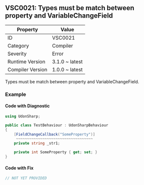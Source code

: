 ## VSC0021: Types must be match between property and VariableChangeField

| Property         | Value          | 
| ---------------- | -------------- | 
| ID               | VSC0021        | 
| Category         | Compiler       | 
| Severity         | Error          | 
| Runtime Version  | 3.1.0 ~ latest | 
| Compiler Version | 1.0.0 ~ latest | 

Types must be match between property and VariableChangeField\.  

### Example

#### Code with Diagnostic


```csharp
using UdonSharp;

public class TestBehaviour : UdonSharpBehaviour
{
    [FieldChangeCallback("SomeProperty")]
     ~~~~~~~~~~~~~~~~~~~~~~~~~~~~~~~~~~~
    private string _str1;

    private int SomeProperty { get; set; }
}
```

#### Code with Fix


```csharp
// NOT YET PROVIDED
```


